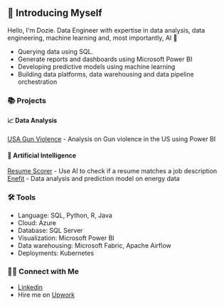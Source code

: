 ## 🫡 Introducing Myself


Hello, I'm Dozie. Data Engineer with expertise in data analysis, data engineering, machine learning and, most importantly, AI 🤖

- Querying data using SQL.
- Generate reports and dashboards using Microsoft Power BI
- Developing predictive models using machine learning
- Building data platforms, data warehousing and data pipeline orchestration

### 📚 Projects
#### 📈 Data Analysis
[USA Gun Violence](https://www.linkedin.com/in/DozieSixtus/) - Analysis on Gun violence in the US using Power BI
#### 🤖 Artificial Intelligence
[Resume Scorer](https://www.linkedin.com/in/DozieSixtus/) - Use AI to check if a resume matches a job description
[Enefit](https://github.com/DozieSixtus/Enefit) - Data analysis and prediction model on energy data


### 🛠️ Tools

- Language: SQL, Python, R, Java
- Cloud: Azure
- Database: SQL Server
- Visualization: Microsoft Power BI
- Data warehousing: Microsoft Fabric, Apache Airflow
- Deployments: Kubernetes

### 👋🏻 Connect with Me

- [Linkedin](https://www.linkedin.com/in/DozieSixtus/)
- Hire me on [Upwork](https://www.upwork.com/freelancers/~0113137a0d12eaeea0)
